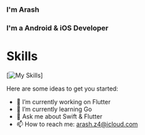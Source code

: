 <!--
**ARASHz4/ARASHz4** is a ✨ _special_ ✨ repository because its `README.md` (this file) appears on your GitHub profile.
-->

### I'm Arash

### I'm a Android & iOS Developer

# Skills

[![My Skills](https://skillicons.dev/icons?i=flutter,swift,qt,cpp,dart,kotlin,androidstudio,vscode,go,linux,git,github,wordpress,sqlite,firebase,gradle,mysql,stackoverflow)]


Here are some ideas to get you started:

- 🔭 I’m currently working on Flutter
- 🌱 I’m currently learning Go
- 💬 Ask me about Swift & Flutter
- 📫 How to reach me: arash.z4@icloud.com
